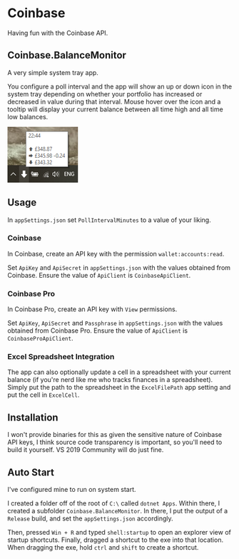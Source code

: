 # Coinbase

Having fun with the Coinbase API.

## Coinbase.BalanceMonitor

A very simple system tray app.

You configure a poll interval and the app will show an up or down icon in the system tray depending on whether your portfolio has increased or decreased in value during that interval. 
Mouse hover over the icon and a tooltip will display your current balance between all time high and all time low balances.

![Tray screenshot](https://github.com/stevehjohn/Coinbase/blob/master/assets/tray-shot.png)

## Usage

In `appSettings.json` set `PollIntervalMinutes` to a value of your liking.

### Coinbase

In Coinbase, create an API key with the permission `wallet:accounts:read`.

Set `ApiKey` and `ApiSecret` in `appSettings.json` with the values obtained from Coinbase. Ensure the value of `ApiClient` is `CoinbaseApiClient`.

### Coinbase Pro

In Coinbase Pro, create an API key with `View` permissions.

Set `ApiKey`, `ApiSecret` and `Passphrase` in `appSettings.json` with the values obtained from Coinbase Pro. Ensure the value of `ApiClient` is `CoinbaseProApiClient`.

### Excel Spreadsheet Integration

The app can also optionally update a cell in a spreadsheet with your current balance (if you're nerd like me who tracks finances in a spreadsheet). Simply put the path to the spreadsheet in the `ExcelFilePath` app setting and put the cell in `ExcelCell`.

## Installation

I won't provide binaries for this as given the sensitive nature of Coinbase API keys, I think source code transparency is important, so you'll need to build it yourself. VS 2019 Community will do just fine.

## Auto Start

I've configured mine to run on system start.

I created a folder off of the root of `C:\` called `dotnet Apps`. Within there, I created a subfolder `Coinbase.BalanceMonitor`. In there, I put the output of a `Release` build, and set the `appSettings.json` accordingly.

Then, pressed `Win + R` and typed `shell:startup` to open an explorer view of startup shortcuts. Finally, dragged a shortcut to the exe into that location. When dragging the exe, hold `ctrl` and `shift` to create a shortcut.